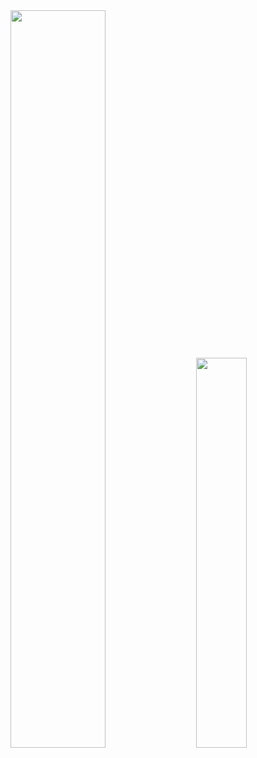 <div class='container'>
<img style="height: auto; width: 55%;" class="img" src="https://github-readme-stats.vercel.app/api?username=PranavVyas20&show_icons=true" />
&nbsp;
&nbsp;
<img style="height: auto; width: 40%;" class="img" src="https://github-readme-stats.vercel.app/api/top-langs/?username=PranavVyas20&langs_count=8" /></div>
</div>
